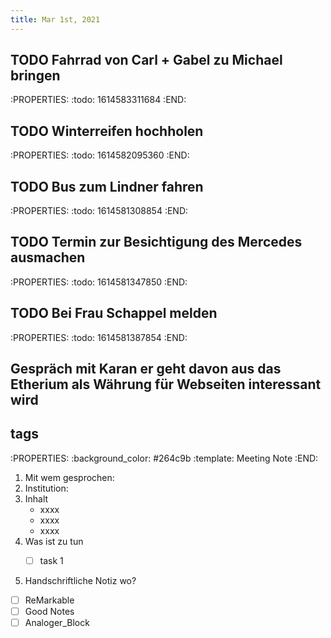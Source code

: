 ```yaml
---
title: Mar 1st, 2021
---
```


## TODO Fahrrad von Carl + Gabel zu Michael bringen
:PROPERTIES:
:todo: 1614583311684
:END:
## TODO Winterreifen hochholen
:PROPERTIES:
:todo: 1614582095360
:END:
## TODO Bus zum Lindner fahren
:PROPERTIES:
:todo: 1614581308854
:END:
## TODO Termin zur Besichtigung des Mercedes ausmachen
:PROPERTIES:
:todo: 1614581347850
:END:
## TODO Bei Frau Schappel melden
:PROPERTIES:
:todo: 1614581387854
:END:
## Gespräch mit Karan er geht davon aus das Etherium als Währung für Webseiten interessant wird
##
## tags #
:PROPERTIES:
:background_color: #264c9b
:template: Meeting Note
:END:

1. Mit wem gesprochen:  
2. Institution:
3. Inhalt
      - xxxx
      - xxxx
      - xxxx
4. Was ist zu tun 
    -  [ ]   task 1


5.  Handschriftliche Notiz wo?
    

- [ ]   ReMarkable
- [ ]  Good Notes
- [ ]   Analoger\_Block